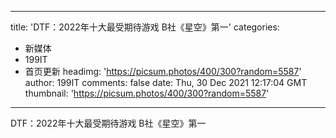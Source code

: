 
---
title: 'DTF：2022年十大最受期待游戏 B社《星空》第一'
categories: 
 - 新媒体
 - 199IT
 - 首页更新
headimg: 'https://picsum.photos/400/300?random=5587'
author: 199IT
comments: false
date: Thu, 30 Dec 2021 12:17:04 GMT
thumbnail: 'https://picsum.photos/400/300?random=5587'
---

<div>   
DTF：2022年十大最受期待游戏 B社《星空》第一  
</div>
            